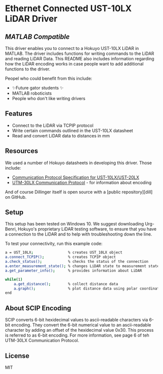 # Ethernet Connected UST-10LX LiDAR Driver 
## _MATLAB Compatible_



This driver enables you to connect to a Hokuyo UST-10LX LiDAR in MATLAB. The driver includes functions for writing commands to the LiDAR and reading LiDAR Data. This README also includes information regarding how the LiDAR encoding works in case people want to add additional functions to the driver. 

Peopel who could benefit from this include: 
- ✨Future gator students ✨
- MATLAB roboticists
- People who don't like writing drivers
## Features

- Connect to the LiDAR via TCPIP protocol 
- Write certain commands outlined in the UST-10LX datasheet
- Read and convert LiDAR data to distances in mm

## Resources

We used a number of Hokuyo datasheets in developing this driver. Those include:

- [Communication Protocol Specification for UST-10LX/UST-20LX](https://www.generationrobots.com/media/Hokuyo%20UST-10LX/UST-10LX_20LX_SCIP_specifications_C-42-04076.pdf)
- [UTM-30LX Communication Protocol](https://www.robotshop.com/media/files/pdf/communication-protocol-utm-30lx-ew.pdf) - for information about encoding

And of course Dillinger itself is open source with a [public repository][dill]
 on GitHub.

## Setup

This setup has been tested on Windows 10. 
We suggest downloading Urg-Benri, Hokuyo's proprietary LiDAR testing software, to ensure that you have a connection to the LiDAR and to help with troubleshooting down the line. 

To test your connectivity, run this example code: 
```sh
a = UST_10LX;                % creates UST_10LX object
a.connect_TCPIP();           % creates TCPIP object 
a.check_status();            % checks the status of the connection 
a.enter_measurement_state(); % changes LiDAR state to measurement state to collect distance data
a.get_parameter_info();      % provides information about LiDAR 

while(1)
    a.get_distance();        % collect distance data 
    a.graph();               % plot distance data using polar coordinates
end
```
## About SCIP Encoding
SCIP converts 6-bit hexidecimal values to ascii-readable characters via 6-bit encoding. They convert the 6-bit numerical value to an ascii-readable character by adding an offset of the hexidecimal value 0x30. This process is referred to as 6-bit encoding. For more information, see page 6 of teh UTM-30LX Communication Protocol. 

## License

MIT
